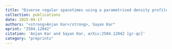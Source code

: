 ```yaml
---
title: "Diverse regular spacetimes using a parametrised density profile"
collection: publications
date: 2025-04-17
authors: "<strong>Anjan Kar</strong>, Sayan Kar"
eprint: "2504.12042"
citation: 'Anjan Kar and Sayan Kar, arXiv:2504.12042 [gr-qc]'
category: "preprints"
---
```


